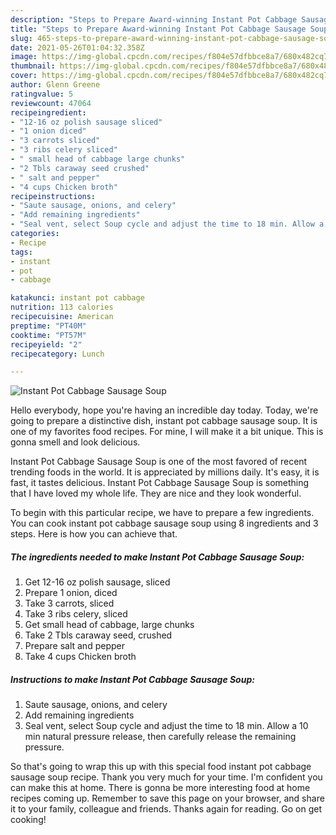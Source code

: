 ```yaml
---
description: "Steps to Prepare Award-winning Instant Pot Cabbage Sausage Soup"
title: "Steps to Prepare Award-winning Instant Pot Cabbage Sausage Soup"
slug: 465-steps-to-prepare-award-winning-instant-pot-cabbage-sausage-soup
date: 2021-05-26T01:04:32.358Z
image: https://img-global.cpcdn.com/recipes/f804e57dfbbce8a7/680x482cq70/instant-pot-cabbage-sausage-soup-recipe-main-photo.jpg
thumbnail: https://img-global.cpcdn.com/recipes/f804e57dfbbce8a7/680x482cq70/instant-pot-cabbage-sausage-soup-recipe-main-photo.jpg
cover: https://img-global.cpcdn.com/recipes/f804e57dfbbce8a7/680x482cq70/instant-pot-cabbage-sausage-soup-recipe-main-photo.jpg
author: Glenn Greene
ratingvalue: 5
reviewcount: 47064
recipeingredient:
- "12-16 oz polish sausage sliced"
- "1 onion diced"
- "3 carrots sliced"
- "3 ribs celery sliced"
- " small head of cabbage large chunks"
- "2 Tbls caraway seed crushed"
- " salt and pepper"
- "4 cups Chicken broth"
recipeinstructions:
- "Saute sausage, onions, and celery"
- "Add remaining ingredients"
- "Seal vent, select Soup cycle and adjust the time to 18 min. Allow a 10 min natural pressure release, then carefully release the remaining pressure."
categories:
- Recipe
tags:
- instant
- pot
- cabbage

katakunci: instant pot cabbage 
nutrition: 113 calories
recipecuisine: American
preptime: "PT40M"
cooktime: "PT57M"
recipeyield: "2"
recipecategory: Lunch

---
```



![Instant Pot Cabbage Sausage Soup](https://img-global.cpcdn.com/recipes/f804e57dfbbce8a7/680x482cq70/instant-pot-cabbage-sausage-soup-recipe-main-photo.jpg)

Hello everybody, hope you're having an incredible day today. Today, we're going to prepare a distinctive dish, instant pot cabbage sausage soup. It is one of my favorites food recipes. For mine, I will make it a bit unique. This is gonna smell and look delicious.



Instant Pot Cabbage Sausage Soup is one of the most favored of recent trending foods in the world. It is appreciated by millions daily. It's easy, it is fast, it tastes delicious. Instant Pot Cabbage Sausage Soup is something that I have loved my whole life. They are nice and they look wonderful.


To begin with this particular recipe, we have to prepare a few ingredients. You can cook instant pot cabbage sausage soup using 8 ingredients and 3 steps. Here is how you can achieve that.

<!--inarticleads1-->

##### The ingredients needed to make Instant Pot Cabbage Sausage Soup:

1. Get 12-16 oz polish sausage, sliced
1. Prepare 1 onion, diced
1. Take 3 carrots, sliced
1. Take 3 ribs celery, sliced
1. Get  small head of cabbage, large chunks
1. Take 2 Tbls caraway seed, crushed
1. Prepare  salt and pepper
1. Take 4 cups Chicken broth




<!--inarticleads2-->

##### Instructions to make Instant Pot Cabbage Sausage Soup:

1. Saute sausage, onions, and celery
1. Add remaining ingredients
1. Seal vent, select Soup cycle and adjust the time to 18 min. Allow a 10 min natural pressure release, then carefully release the remaining pressure.




So that's going to wrap this up with this special food instant pot cabbage sausage soup recipe. Thank you very much for your time. I'm confident you can make this at home. There is gonna be more interesting food at home recipes coming up. Remember to save this page on your browser, and share it to your family, colleague and friends. Thanks again for reading. Go on get cooking!
